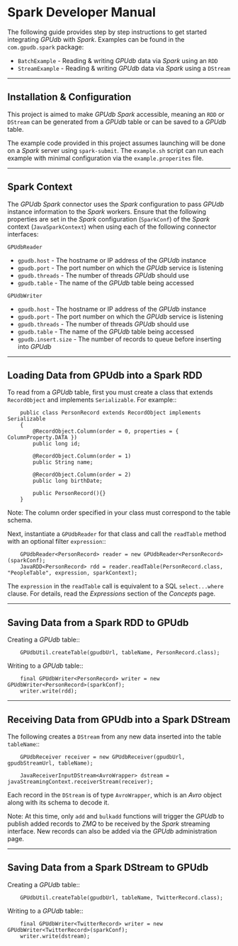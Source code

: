 Spark Developer Manual
======================

The following guide provides step by step instructions to get started integrating *GPUdb* with *Spark*.  Examples can be found in the ``com.gpudb.spark`` package:

* ``BatchExample`` - Reading & writing *GPUdb* data via *Spark* using an ``RDD``
* ``StreamExample`` - Reading & writing *GPUdb* data via *Spark* using a ``DStream``


-----


Installation & Configuration
----------------------------

This project is aimed to make *GPUdb Spark* accessible, meaning an ``RDD`` or ``DStream`` can be generated from a *GPUdb* table or can be saved to a *GPUdb* table.

The example code provided in this project assumes launching will be done on a *Spark* server using ``spark-submit``.  The ``example.sh`` script can run each example with minimal configuration via the ``example.properites`` file.


-----


Spark Context
-------------

The *GPUdb Spark* connector uses the *Spark* configuration to pass *GPUdb* instance information to the *Spark* workers. Ensure that the following properties are set in the *Spark* configuration (``SparkConf``) of the *Spark* context (``JavaSparkContext``) when using each of the following connector interfaces:

``GPUdbReader``

* ``gpudb.host`` - The hostname or IP address of the *GPUdb* instance
* ``gpudb.port`` - The port number on which the *GPUdb* service is listening
* ``gpudb.threads`` - The number of threads *GPUdb* should use
* ``gpudb.table`` - The name of the *GPUdb* table being accessed

``GPUdbWriter``

* ``gpudb.host`` - The hostname or IP address of the *GPUdb* instance
* ``gpudb.port`` - The port number on which the *GPUdb* service is listening
* ``gpudb.threads`` - The number of threads *GPUdb* should use
* ``gpudb.table`` - The name of the *GPUdb* table being accessed
* ``gpudb.insert.size`` - The number of records to queue before inserting into *GPUdb*


-----


Loading Data from GPUdb into a Spark RDD
----------------------------------------

To read from a *GPUdb* table, first you must create a class that extends ``RecordObject`` and implements ``Serializable``. For example::

		public class PersonRecord extends RecordObject implements Serializable
		{
			@RecordObject.Column(order = 0, properties = { ColumnProperty.DATA })
			public long id;

			@RecordObject.Column(order = 1) 
			public String name;        

			@RecordObject.Column(order = 2) 
			public long birthDate;   

			public PersonRecord(){}
		}


Note: The column order specified in your class must correspond to the table schema.

Next, instantiate a ``GPUdbReader`` for that class and call the ``readTable`` method with an optional filter ``expression``::

		GPUdbReader<PersonRecord> reader = new GPUdbReader<PersonRecord>(sparkConf);
		JavaRDD<PersonRecord> rdd = reader.readTable(PersonRecord.class, "PeopleTable", expression, sparkContext);

The ``expression`` in the ``readTable`` call is equivalent to a SQL ``select...where`` clause.  For details, read the *Expressions* section of the *Concepts* page.


-----


Saving Data from a Spark RDD to GPUdb
-------------------------------------
Creating a *GPUdb* table::

		GPUdbUtil.createTable(gpudbUrl, tableName, PersonRecord.class);

Writing to a *GPUdb* table::

		final GPUdbWriter<PersonRecord> writer = new GPUdbWriter<PersonRecord>(sparkConf);
		writer.write(rdd);


-----


Receiving Data from GPUdb into a Spark DStream
----------------------------------------------
The following creates a ``DStream`` from any new data inserted into the table ``tableName``::

		GPUdbReceiver receiver = new GPUdbReceiver(gpudbUrl, gpudbStreamUrl, tableName);

		JavaReceiverInputDStream<AvroWrapper> dstream = javaStreamingContext.receiverStream(receiver);

Each record in the ``DStream`` is of type ``AvroWrapper``, which is an *Avro* object along with its schema to decode it.

Note:  At this time, only ``add`` and ``bulkadd`` functions will trigger the *GPUdb* to publish added records to *ZMQ* to be received by the *Spark* streaming interface.  New records can also be added via the *GPUdb* administration page.


-----


Saving Data from a Spark DStream to GPUdb
-----------------------------------------
Creating a *GPUdb* table::

		GPUdbUtil.createTable(gpudbUrl, tableName, TwitterRecord.class);

Writing to a *GPUdb* table::

		final GPUdbWriter<TwitterRecord> writer = new GPUdbWriter<TwitterRecord>(sparkConf);
		writer.write(dstream);

